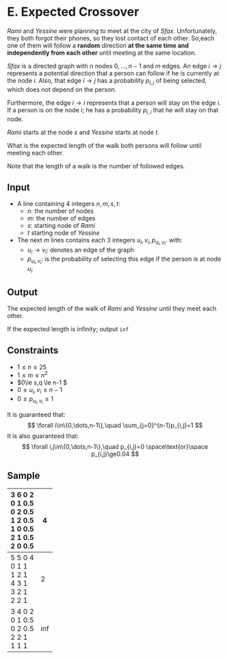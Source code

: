 # E. Expected Crossover



*Rami* and *Yessine* were planning to meet at the city of *Sfax*. Unfortunately, they both forgot their phones, so they lost contact of each other. So,each one of them will follow a **random** direction **at the same time and independently from each other** until meeting at the same location.

*Sfax* is a directed graph with $n$ nodes $0,\dots,n-1$ and $m$ edges. An edge $i\rightarrow j$ represents a potential direction that a person can follow if he is currently at the node $i.$ Also, that edge $i\rightarrow j$ has a probability $p_{i,j}$ of being selected, which does not depend on the person.

Furthermore, the edge $i\rightarrow i$ represents that a person will stay on the edge $i$. If a person is on the node $i$; he has a probability $p_{i,i}$ that he will stay on that node.

*Rami* starts at the node $s$ and *Yessine* starts at node $t.$ 

What is the expected length of the walk both persons will follow until meeting each other.

Note that the length of a walk is the number of followed edges.



## Input

- A line containing 4 integers $n,m,s,t:$ 
  - $n:$ the number of nodes
  - $m:$ the number of edges
  - $s:$ starting node of *Rami*
  - $t$ starting node of *Yessine* 
- The next $m$ lines contains each $3$ integers $u_i,v_i,p_{u_i,v_i}$. with:
  - $u_i\rightarrow v_i:$ denotes an edge of the graph
  - $p_{u_i,v_i}:$ is the probability of selecting this edge if the person is at node $u_i$

## Output

The expected length of the walk of *Rami* and *Yessine* until they meet each other. 

If the expected length is infinity; output `inf`



## Constraints

- $1\le n \le 25$
- $1\le m \le n^2$
- $0\le s,q \le n-1 $
- $0\le u_i,v_i \le n-1$
- $0 \le p_{u_i,v_i} \le 1$

It is guaranteed that:
$$
\forall i\in\{0,\dots,n-1\},\quad \sum_{j=0}^{n-1}p_{i,j}=1
$$
It is also guaranteed that:
$$
\forall i,j\in\{0,\dots,n-1\},\quad p_{i,j}=0 \space\text{or}\space p_{i,j}\ge0.04
$$


## Sample

| 3 6 0 2<br/>0 1 0.5<br/>0 2 0.5<br/>1 2 0.5<br/>1 0 0.5<br/>2 1 0.5<br/>2 0 0.5 | 4    |
| ------------------------------------------------------------ | ---- |
| 5 5 0 4<br/>0 1 1<br/>1 2 1<br/>4 3 1<br/>3 2 1<br/>2 2 1    | 2    |
| 3 4 0 2<br/>0 1 0.5<br/>0 2 0.5<br/>2 2 1<br/>1 1 1          | inf  |

